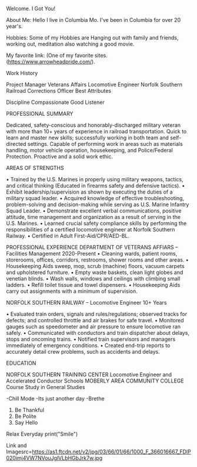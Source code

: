 Welcome. I Got You!

About Me: Hello I live in Columbia Mo. I've been in Columbia for over 20 year's.

Hobbies: Some of my Hobbies are Hanging out with family and friends, working out, meditation also watching a good movie.

My favorite link: (One of my favorite sites. (https://www.arrowheadpride.com/).

Work History

Project Manager
Veterans Affairs
Locomotive Engineer Norfolk Southern Railroad
Corrections Officer
Best Attributes

Discipline
Compassionate
Good Listener

PROFESSIONAL SUMMARY

Dedicated, safety-conscious and honorably-discharged military veteran with more than 10+ years of experience in railroad transportation. Quick to learn and master new skills; successfully working in both team and self-directed settings. Capable of performing work in areas such as materials handling, motor vehicle operation, housekeeping, and Police/Federal Protection. Proactive and a solid work ethic.

AREAS OF STRENGTHS

• Trained by the U.S. Marines in properly using military weapons, tactics, and critical thinking (Educated in firearms safety and defensive tactics). • Exhibit leadership/supervision as shown by executing the duties of a military squad leader. • Acquired knowledge of effective troubleshooting, problem-solving and decision-making while serving as U.S. Marine Infantry Squad Leader. • Demonstrate excellent verbal communications, positive attitude, time management and organization as a result of serving in the U.S. Marines. • Learned crucial safety compliance skills by performing the responsibilities of a certified locomotive engineer at Norfolk Southern Railway. • Certified in Adult First-Aid/CPR/AED-BL.

PROFESSIONAL EXPERIENCE DEPARTMENT OF VETERANS AFFIARS – Facilities Management 2020-Present • Cleaning wards, patient rooms, storerooms, offices, corridors, restrooms, shower rooms and other areas. • Housekeeping Aids sweep, mop, scrub (machine) floors, vacuum carpets and upholstered furniture. • Empty waste baskets, clean light globes and venetian blinds. • Wash walls, windows and ceilings with climbing small ladders. • Refill toilet tissue and towel dispensers. • Housekeeping Aids carry out assignments with a minimum of supervision.

NORFOLK SOUTHERN RAILWAY – Locomotive Engineer 10+ Years

• Evaluated train orders, signals and rules/regulations; observed tracks for defects; and controlled throttle and air brakes for safe travel. • Monitored gauges such as speedometer and air pressure to ensure locomotive ran safely. • Communicated with conductors and train dispatcher about delays, stops and oncoming trains. • Notified train supervisors and managers immediately of emergency conditions. • Created end-trip reports to accurately detail crew problems, such as accidents and delays.

EDUCATION

NORFOLK SOUTHERN TRAINING CENTER Locomotive Engineer and Accelerated Conductor Schools MOBERLY AREA COMMUNITY COLLEGE Course Study in General Studies

-Chill Mode
-Its just another day
-Brethe

1. Be Thankful
2. Be Polite
3. Say Hello

Relax Everyday print("Smile")

Link and Imagesrc=https://as1.ftcdn.net/v2/jpg/03/66/01/66/1000_F_366016667_FDlP020imj4VW7NVouJglVLbHGbJrk7w.jpg
